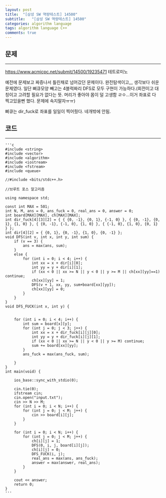 ```yaml
---
layout: post
title:  "[삼성 SW 역량테스트] 14500"
subtitle:   "[삼성 SW 역량테스트] 14500"
categories: algorithm language 
tags: algorithm language C++
comments: true
---
```



## 문제 
---

<https://www.acmicpc.net/submit/14500/19235471> 테트로미노

예전에 문제보고 짜증나서 틀린채로 넘어갔던 문제이다. 
완전탐색이고,,, 생각보다 쉬운 문제였다. 일단 뻐큐모양 빼고는 4블럭짜리 DFS로 모두 구현이 가능하다.(회전이고 대칭이고 고려할 필요가 없다는 뜻. 머리가 좋아야 몸이 덜 고생함 ㄹㅇ...이거 좌표로 다 찍고있을뻔 했다. 문제에 속지말자ㅠㅠ) 

뻐큐는 dir_fuck로 좌표를 일일이 찍어줬다. 네개밖에 안됨. 


## 코드
---



    '''c
	#include <string>
	#include <vector>
	#include <algorithm>
	#include <iostream>
	#include <fstream>
	#include <queue>
	
	//#include <bits/stdc++.h>
	
	//브루트 포스 알고리즘
	
	using namespace std;
	
	const int MAX = 501;
	int N, M, ans = 0, ans_fuck = 0, real_ans = 0, answer = 0;
	int board[MAX][MAX], ch[MAX][MAX];
	int dir_fuck[4][3][2] = { { {0, -1}, {0, 1}, {-1, 0} }, { {0, -1}, {0, 1}, {1, 0} }, { {0, -1}, {-1, 0}, {1, 0} }, { {-1, 0}, {1, 0}, {0, 1} } };
	int dir[4][2] = { {0, 1}, {0, -1}, {1, 0}, {0, -1} };
	void DFS(int v, int x, int y, int sum) {
		if (v == 3) {
			ans = max(ans, sum);
		}
		else {
			for (int i = 0; i < 4; i++) {
				int xx = x + dir[i][0];
				int yy = y + dir[i][1];
				if (xx < 0 || xx >= N || y < 0 || y >= M || ch[xx][yy]==1) continue;
				ch[xx][yy] = 1;
				DFS(v + 1, xx, yy, sum+board[xx][yy]);
				ch[xx][yy] = 0;
			}
		}
	}
	void DFS_FUCK(int x, int y) {
	
	
		for (int i = 0; i < 4; i++) {
			int sum = board[x][y];
			for (int j = 0; j < 3; j++) {
				int xx = x + dir_fuck[i][j][0];
				int yy = y + dir_fuck[i][j][1];
				if (xx < 0 || xx >= N || y < 0 || y >= M) continue;
				sum += board[xx][yy];
			}
			ans_fuck = max(ans_fuck, sum);
			
		}
	}
	int main(void) {
	
		ios_base::sync_with_stdio(0);
	
		cin.tie(0);
		ifstream cin;
		cin.open("input.txt");
		cin >> N >> M;
		for (int i = 0; i < N; i++) {
			for (int j = 0; j < M; j++) {
				cin >> board[i][j];
			}
		}
	
		for (int i = 0; i < N; i++) {
			for (int j = 0; j < M; j++) {
				ch[i][j] = 1;
				DFS(0, i, j, board[i][j]);
				ch[i][j] = 0;
				DFS_FUCK(i, j);
				real_ans = max(ans, ans_fuck);
				answer = max(answer, real_ans);
			}
		}
	
		cout << answer;
		return 0;
	}
    '''

